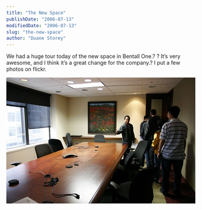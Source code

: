 ```yaml
---
title: "The New Space"
publishDate: "2006-07-13"
modifiedDate: "2006-07-13"
slug: "the-new-space"
author: "Duane Storey"
---
```


We had a huge tour today of the new space in Bentall One.? ? It’s very awesome, and I think it’s a great change for the company.? I put a few photos on flickr.

[![The conference room](_images/the-new-space-1.jpg)](http://www.flickr.com/photos/duanestorey/188573091/)